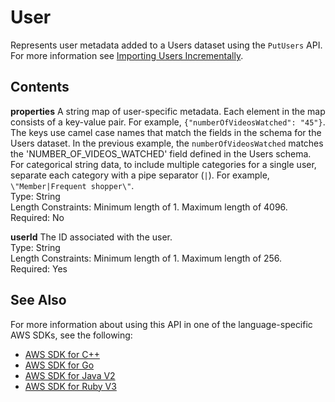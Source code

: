 # User<a name="API_UBS_User"></a>

Represents user metadata added to a Users dataset using the `PutUsers` API\. For more information see [Importing Users Incrementally](https://docs.aws.amazon.com/personalize/latest/dg/importing-users.html)\.

## Contents<a name="API_UBS_User_Contents"></a>

 **properties**   <a name="personalize-Type-UBS_User-properties"></a>
A string map of user\-specific metadata\. Each element in the map consists of a key\-value pair\. For example, `{"numberOfVideosWatched": "45"}`\.  
The keys use camel case names that match the fields in the schema for the Users dataset\. In the previous example, the `numberOfVideosWatched` matches the 'NUMBER\_OF\_VIDEOS\_WATCHED' field defined in the Users schema\. For categorical string data, to include multiple categories for a single user, separate each category with a pipe separator \(`|`\)\. For example, `\"Member|Frequent shopper\"`\.  
Type: String  
Length Constraints: Minimum length of 1\. Maximum length of 4096\.  
Required: No

 **userId**   <a name="personalize-Type-UBS_User-userId"></a>
The ID associated with the user\.  
Type: String  
Length Constraints: Minimum length of 1\. Maximum length of 256\.  
Required: Yes

## See Also<a name="API_UBS_User_SeeAlso"></a>

For more information about using this API in one of the language\-specific AWS SDKs, see the following:
+  [ AWS SDK for C\+\+](https://docs.aws.amazon.com/goto/SdkForCpp/personalize-events-2018-03-22/User) 
+  [ AWS SDK for Go](https://docs.aws.amazon.com/goto/SdkForGoV1/personalize-events-2018-03-22/User) 
+  [ AWS SDK for Java V2](https://docs.aws.amazon.com/goto/SdkForJavaV2/personalize-events-2018-03-22/User) 
+  [ AWS SDK for Ruby V3](https://docs.aws.amazon.com/goto/SdkForRubyV3/personalize-events-2018-03-22/User) 